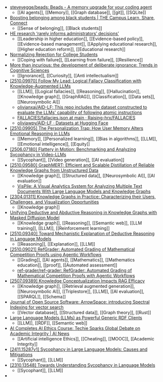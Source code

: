 - [steveyegge/beads: Beads - A memory upgrade for your coding agent](https://github.com/steveyegge/beads)
	- [[AI agents]], [[Memory]], [[Graph database]], [[git]], [[SQLite]]
- [Boosting belonging among black students | THE Campus Learn, Share, Connect](https://www.timeshighereducation.com/campus/ten-actions-lecturers-can-take-boost-black-students-belonging)
	- [[Sense of belonging]], [[Black students]]
- [HE research ‘rarely informs administrators’ decisions’](https://www.timeshighereducation.com/news/he-research-rarely-informs-administrators-decisions)
	- [[Leadership in higher education]], [[Evidence-based policy]], [[Evidence-based management]], [[Applying educational research]], [[Higher education reform]], [[Educational research]]
- [Normalizing Rejection for College Students](https://www.insidehighered.com/news/student-success/health-wellness/2025/10/13/normalizing-rejection-college-students)
	- [[Coping with failure]], [[Learning from failure]], [[Resilience]]
- [More than incurious: the development of deliberate ignorance: Trends in Cognitive Sciences](https://www.cell.com/trends/cognitive-sciences/fulltext/S1364-6613(25)00254-2)
	- [[Ignorance]], [[Curiosity]], [[Anti intellectualism]]
- [[2510.09970] Follow My Lead: Logical Fallacy Classification with Knowledge-Augmented LLMs](https://arxiv.org/abs/2510.09970)
	- [[LLM]], [[Logical fallacies]], [[Reasoning]], [[Hallucination]], [[Knowledge graph]], [[GraphRAG]], [[Classification]], [[Data sets]], [[Neurosymbolic AI]]
	- [olivianxai/AID-LF: This repo includes the dataset constructed to evaluate the LLMs' capability of following atomic instructions](https://github.com/olivianxai/AID-LF)
	- [FALLACIES/fallacies.json at main · Raising-hrx/FALLACIES](https://github.com/Raising-hrx/FALLACIES/blob/main/fallacies.json)
	- [oliviawpy/AID-LF · Datasets at Hugging Face](https://huggingface.co/datasets/oliviawpy/AID-LF)
- [[2510.09905] The Personalization Trap: How User Memory Alters Emotional Reasoning in LLMs](https://arxiv.org/abs/2510.09905)
	- [[Memory]], [[Personalized learning]], [[Bias in algorithms]], [[LLM]], [[Emotional intelligence]], [[Equity]]
- [[2506.07180] Flattery in Motion: Benchmarking and Analyzing Sycophancy in Video-LLMs](https://arxiv.org/abs/2506.07180)
	- [[Sycophant]], [[Video generation]], [[AI evaluation]]
- [[2510.09580] GraphMERT: Efficient and Scalable Distillation of Reliable Knowledge Graphs from Unstructured Data](https://arxiv.org/abs/2510.09580)
	- [[Knowledge graph]], [[Structured data]], [[Neurosymbolic AI]], [[AI evaluation]]
	- [VisPile: A Visual Analytics System for Analyzing Multiple Text Documents With Large Language Models and Knowledge Graphs](https://arxiv.org/html/2510.09605v1)
- [[2304.01311] Knowledge Graphs in Practice: Characterizing their Users, Challenges, and Visualization Opportunities](https://arxiv.org/abs/2304.01311)
	- [[Knowledge graph]]
- [Unifying Deductive and Abductive Reasoning in Knowledge Graphs with Masked Diffusion Model](https://arxiv.org/html/2510.11462v1)
	- [[Knowledge graph]], [[Reasoning]], [[Semantic web]], [[LLM training]], [[LLM]], [[Reinforcement learning]]
- [[2510.09340] Toward Mechanistic Explanation of Deductive Reasoning in Language Models](https://arxiv.org/abs/2510.09340)
	- [[Reasoning]], [[Explanation]], [[LLM]]
- [[2510.09021] RefGrader: Automated Grading of Mathematical Competition Proofs using Agentic Workflows](https://arxiv.org/abs/2510.09021)
	- [[Grading]], [[AI agents]], [[Mathematics]], [[Mathematics education]], [[proof]], [[Automated assessment]]
	- [ref-grader/ref-grader: RefGrader: Automated Grading of Mathematical Competition Proofs with Agentic Workflows](https://github.com/ref-grader/ref-grader)
- [[2507.09389] Knowledge Conceptualization Impacts RAG Efficacy](https://arxiv.org/abs/2507.09389)
	- [[Knowledge graph]], [[Retrieval augmented generation]], [[Neurosymbolic AI]], [[Triplestore]], [[LLM]], [[AI evaluation]], [[SPARQL]], [[Schema]]
- [Journal of Open Source Software: ArrowSpace: introducing Spectral Indexing for vector search](https://joss.theoj.org/papers/10.21105/joss.09002)
	- [[Vector database]], [[Structured data]], [[Graph theory]], [[Rust]]
- [Large Language Models (LLMs) as Powerful Generic RDF Clients](https://www.linkedin.com/pulse/large-language-models-llms-powerful-generic-rdf-clients-idehen-xwhfe/)
	- [[LLM]], [[RDF]], [[Semantic web]]
- [AI Completes AI Ethics Course: Techie Sparks Global Debate on Academic Integrity | AI News](https://opentools.ai/news/ai-completes-ai-ethics-course-techie-sparks-global-debate-on-academic-integrity)
	- [[Artificial intelligence Ethics]], [[Cheating]], [[MOOC]], [[Academic Integrity]]
- [[2411.15287v1] Sycophancy in Large Language Models: Causes and Mitigations](https://arxiv.org/abs/2411.15287v1)
	- [[Sycophant]], [[LLM]]
- [[2310.13548] Towards Understanding Sycophancy in Language Models](https://arxiv.org/abs/2310.13548)
	- [[Sycophant]], [[LLM]]
-